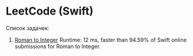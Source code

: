 # LeetCode (Swift)

Список задачек:
1. [Roman to Integer](https://leetcode.com/problems/roman-to-integer/submissions/) Runtime: 12 ms, faster than 94.59% of Swift online submissions for Roman to Integer.

